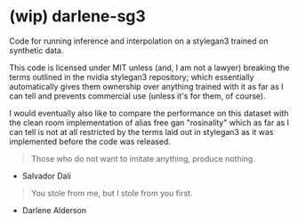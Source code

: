# (wip) darlene-sg3

Code for running inference and interpolation on a stylegan3 trained on synthetic data.

This code is licensed under MIT unless (and, I am not a lawyer) breaking the terms outlined in the nvidia stylegan3 repository; which essentially automatically gives them ownership over anything trained with it as far as I can tell and prevents commercial use (unless it's for them, of course).

I would eventually also like to compare the performance on this dataset with the clean room implementation of alias free gan "rosinality" which as far as I can tell is not at all restricted by the terms laid out in stylegan3 as it was implemented before the code was released.

> Those who do not want to imitate anything, produce nothing.
- Salvador Dali

> You stole from me, but I stole from you first.
- Darlene Alderson
